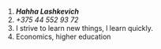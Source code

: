 1. ***Hahha Lashkevich***
1. _+375 44 552 93 72_
1. I strive to learn new things, l learn quickly.
1. Economics, higher education
